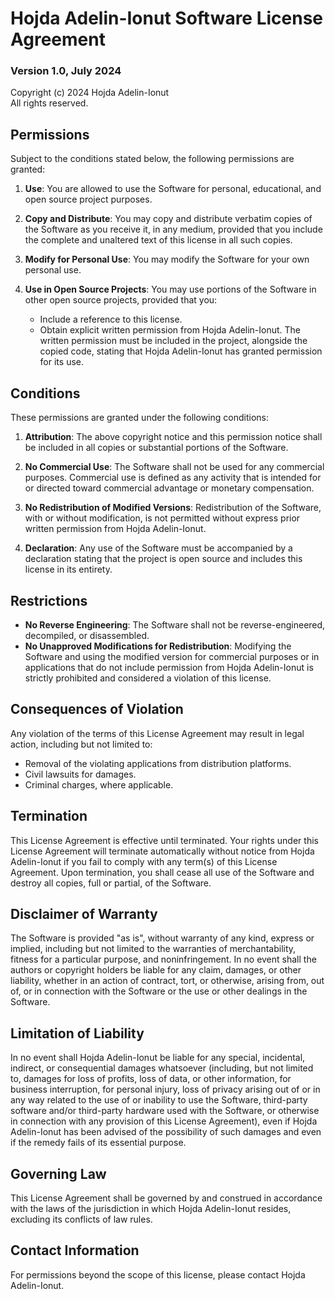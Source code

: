 # Hojda Adelin-Ionut Software License Agreement
### Version 1.0, July 2024

Copyright (c) 2024 Hojda Adelin-Ionut  
All rights reserved.

## Permissions
Subject to the conditions stated below, the following permissions are granted:

1. **Use**: You are allowed to use the Software for personal, educational, and open source project purposes.

2. **Copy and Distribute**: You may copy and distribute verbatim copies of the Software as you receive it, in any medium, provided that you include the complete and unaltered text of this license in all such copies.

3. **Modify for Personal Use**: You may modify the Software for your own personal use.

4. **Use in Open Source Projects**: You may use portions of the Software in other open source projects, provided that you:
   - Include a reference to this license.
   - Obtain explicit written permission from Hojda Adelin-Ionut. The written permission must be included in the project, alongside the copied code, stating that Hojda Adelin-Ionut has granted permission for its use.

## Conditions
These permissions are granted under the following conditions:

1. **Attribution**: The above copyright notice and this permission notice shall be included in all copies or substantial portions of the Software.

2. **No Commercial Use**: The Software shall not be used for any commercial purposes. Commercial use is defined as any activity that is intended for or directed toward commercial advantage or monetary compensation.

3. **No Redistribution of Modified Versions**: Redistribution of the Software, with or without modification, is not permitted without express prior written permission from Hojda Adelin-Ionut.

4. **Declaration**: Any use of the Software must be accompanied by a declaration stating that the project is open source and includes this license in its entirety.

## Restrictions
- **No Reverse Engineering**: The Software shall not be reverse-engineered, decompiled, or disassembled.
- **No Unapproved Modifications for Redistribution**: Modifying the Software and using the modified version for commercial purposes or in applications that do not include permission from Hojda Adelin-Ionut is strictly prohibited and considered a violation of this license.

## Consequences of Violation
Any violation of the terms of this License Agreement may result in legal action, including but not limited to:
- Removal of the violating applications from distribution platforms.
- Civil lawsuits for damages.
- Criminal charges, where applicable.

## Termination
This License Agreement is effective until terminated. Your rights under this License Agreement will terminate automatically without notice from Hojda Adelin-Ionut if you fail to comply with any term(s) of this License Agreement. Upon termination, you shall cease all use of the Software and destroy all copies, full or partial, of the Software.

## Disclaimer of Warranty
The Software is provided "as is", without warranty of any kind, express or implied, including but not limited to the warranties of merchantability, fitness for a particular purpose, and noninfringement. In no event shall the authors or copyright holders be liable for any claim, damages, or other liability, whether in an action of contract, tort, or otherwise, arising from, out of, or in connection with the Software or the use or other dealings in the Software.

## Limitation of Liability
In no event shall Hojda Adelin-Ionut be liable for any special, incidental, indirect, or consequential damages whatsoever (including, but not limited to, damages for loss of profits, loss of data, or other information, for business interruption, for personal injury, loss of privacy arising out of or in any way related to the use of or inability to use the Software, third-party software and/or third-party hardware used with the Software, or otherwise in connection with any provision of this License Agreement), even if Hojda Adelin-Ionut has been advised of the possibility of such damages and even if the remedy fails of its essential purpose.

## Governing Law
This License Agreement shall be governed by and construed in accordance with the laws of the jurisdiction in which Hojda Adelin-Ionut resides, excluding its conflicts of law rules.

## Contact Information
For permissions beyond the scope of this license, please contact Hojda Adelin-Ionut.
